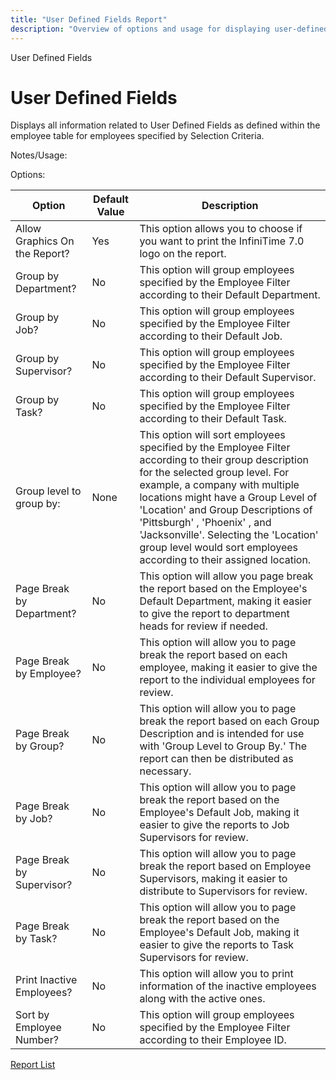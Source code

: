 ```yaml
---
title: "User Defined Fields Report"
description: "Overview of options and usage for displaying user-defined fields related to employees, including grouping and display settings."
---
```


User Defined Fields

# User Defined Fields

Displays all information related to User Defined Fields as defined within the employee table for employees specified by Selection Criteria.

Notes/Usage:

Options:

| Option                        | Default Value | Description                                                                                                                                                                                                                                                                                                                                                                                        |
| ----------------------------- | ------------- | -------------------------------------------------------------------------------------------------------------------------------------------------------------------------------------------------------------------------------------------------------------------------------------------------------------------------------------------------------------------------------------------------- |
| Allow Graphics On the Report? | Yes           | This option allows you to choose if you want to print the InfiniTime 7.0 logo on the report.                                                                                                                                                                                                                                                                                                       |
| Group by Department?          | No            | This option will group employees specified by the Employee Filter according to their Default Department.                                                                                                                                                                                                                                                                                           |
| Group by Job?                 | No            | This option will group employees specified by the Employee Filter according to their Default Job.                                                                                                                                                                                                                                                                                                  |
| Group by Supervisor?          | No            | This option will group employees specified by the Employee Filter according to their Default Supervisor.                                                                                                                                                                                                                                                                                           |
| Group by Task?                | No            | This option will group employees specified by the Employee Filter according to their Default Task.                                                                                                                                                                                                                                                                                                 |
| Group level to group by:      | None          | This option will sort employees specified by the Employee Filter according to their group description for the selected group level. For example, a company with multiple locations might have a Group Level of 'Location' and Group Descriptions of 'Pittsburgh' , 'Phoenix' , and 'Jacksonville'. Selecting the 'Location' group level would sort employees according to their assigned location. |
| Page Break by Department?     | No            | This option will allow you page break the report based on the Employee's Default Department, making it easier to give the report to department heads for review if needed.                                                                                                                                                                                                                         |
| Page Break by Employee?       | No            | This option will allow you to page break the report based on each employee, making it easier to give the report to the individual employees for review.                                                                                                                                                                                                                                            |
| Page Break by Group?          | No            | This option will allow you to page break the report based on each Group Description and is intended for use with 'Group Level to Group By.' The report can then be distributed as necessary.                                                                                                                                                                                                       |
| Page Break by Job?            | No            | This option will allow you to page break the report based on the Employee's Default Job, making it easier to give the reports to Job Supervisors for review.                                                                                                                                                                                                                                       |
| Page Break by Supervisor?     | No            | This option will allow you to page break the report based on Employee Supervisors, making it easier to distribute to Supervisors for review.                                                                                                                                                                                                                                                       |
| Page Break by Task?           | No            | This option will allow you to page break the report based on the Employee's Default Job, making it easier to give the reports to Task Supervisors for review.                                                                                                                                                                                                                                      |
| Print Inactive Employees?     | No            | This option will allow you to print information of the inactive employees along with the active ones.                                                                                                                                                                                                                                                                                              |
| Sort by Employee Number?      | No            | This option will group employees specified by the Employee Filter according to their Employee ID.                                                                                                                                                                                                                                                                                                  |

[Report List](../Report_List.md)
